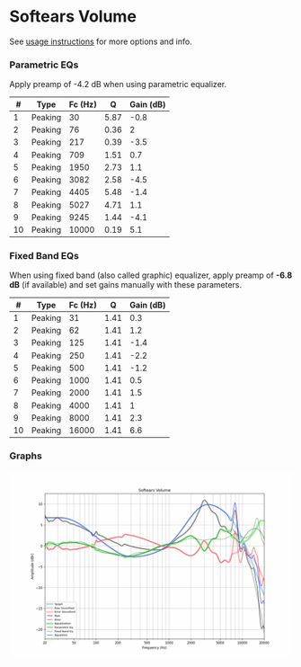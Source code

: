 # Softears Volume
See [usage instructions](https://github.com/jaakkopasanen/AutoEq#usage) for more options and info.

### Parametric EQs
Apply preamp of -4.2 dB when using parametric equalizer.

|   # | Type    |   Fc (Hz) |    Q |   Gain (dB) |
|-----|---------|-----------|------|-------------|
|   1 | Peaking |        30 | 5.87 |        -0.8 |
|   2 | Peaking |        76 | 0.36 |         2   |
|   3 | Peaking |       217 | 0.39 |        -3.5 |
|   4 | Peaking |       709 | 1.51 |         0.7 |
|   5 | Peaking |      1950 | 2.73 |         1.1 |
|   6 | Peaking |      3082 | 2.58 |        -4.5 |
|   7 | Peaking |      4405 | 5.48 |        -1.4 |
|   8 | Peaking |      5027 | 4.71 |         1.1 |
|   9 | Peaking |      9245 | 1.44 |        -4.1 |
|  10 | Peaking |     10000 | 0.19 |         5.1 |

### Fixed Band EQs
When using fixed band (also called graphic) equalizer, apply preamp of **-6.8 dB** (if available) and set gains manually with these parameters.

|   # | Type    |   Fc (Hz) |    Q |   Gain (dB) |
|-----|---------|-----------|------|-------------|
|   1 | Peaking |        31 | 1.41 |         0.3 |
|   2 | Peaking |        62 | 1.41 |         1.2 |
|   3 | Peaking |       125 | 1.41 |        -1.4 |
|   4 | Peaking |       250 | 1.41 |        -2.2 |
|   5 | Peaking |       500 | 1.41 |        -1.2 |
|   6 | Peaking |      1000 | 1.41 |         0.5 |
|   7 | Peaking |      2000 | 1.41 |         1.5 |
|   8 | Peaking |      4000 | 1.41 |         1   |
|   9 | Peaking |      8000 | 1.41 |         2.3 |
|  10 | Peaking |     16000 | 1.41 |         6.6 |

### Graphs
![](./Softears%20Volume.png)
